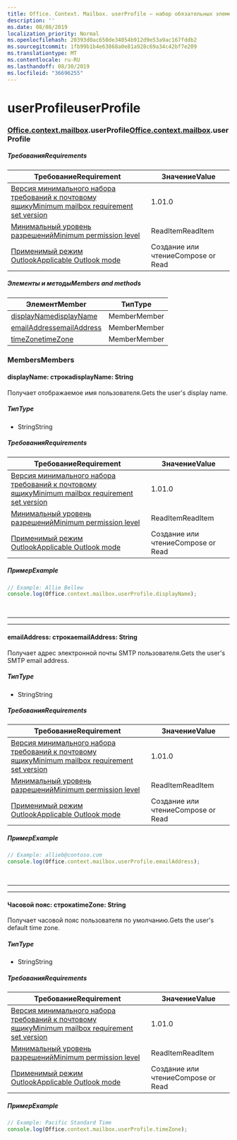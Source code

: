 ```yaml
---
title: Office. Context. Mailbox. userProfile — набор обязательных элементов 1,3
description: ''
ms.date: 08/08/2019
localization_priority: Normal
ms.openlocfilehash: 20393d0ac650de34054b912d9e53a9ac167fddb2
ms.sourcegitcommit: 1fb99b1b4e63868a0e81a928c69a34c42bf7e209
ms.translationtype: MT
ms.contentlocale: ru-RU
ms.lasthandoff: 08/30/2019
ms.locfileid: "36696255"
---
```

# <a name="userprofile"></a><span data-ttu-id="11c91-102">userProfile</span><span class="sxs-lookup"><span data-stu-id="11c91-102">userProfile</span></span>

### <a name="officeofficemdcontextofficecontextmdmailboxofficecontextmailboxmduserprofile"></a><span data-ttu-id="11c91-103">[Office](Office.md)[.context](Office.context.md)[.mailbox](Office.context.mailbox.md).userProfile</span><span class="sxs-lookup"><span data-stu-id="11c91-103">[Office](Office.md)[.context](Office.context.md)[.mailbox](Office.context.mailbox.md).userProfile</span></span>

##### <a name="requirements"></a><span data-ttu-id="11c91-104">Требования</span><span class="sxs-lookup"><span data-stu-id="11c91-104">Requirements</span></span>

|<span data-ttu-id="11c91-105">Требование</span><span class="sxs-lookup"><span data-stu-id="11c91-105">Requirement</span></span>| <span data-ttu-id="11c91-106">Значение</span><span class="sxs-lookup"><span data-stu-id="11c91-106">Value</span></span>|
|---|---|
|[<span data-ttu-id="11c91-107">Версия минимального набора требований к почтовому ящику</span><span class="sxs-lookup"><span data-stu-id="11c91-107">Minimum mailbox requirement set version</span></span>](/office/dev/add-ins/reference/requirement-sets/outlook-api-requirement-sets)| <span data-ttu-id="11c91-108">1.0</span><span class="sxs-lookup"><span data-stu-id="11c91-108">1.0</span></span>|
|[<span data-ttu-id="11c91-109">Минимальный уровень разрешений</span><span class="sxs-lookup"><span data-stu-id="11c91-109">Minimum permission level</span></span>](/outlook/add-ins/understanding-outlook-add-in-permissions)| <span data-ttu-id="11c91-110">ReadItem</span><span class="sxs-lookup"><span data-stu-id="11c91-110">ReadItem</span></span>|
|[<span data-ttu-id="11c91-111">Применимый режим Outlook</span><span class="sxs-lookup"><span data-stu-id="11c91-111">Applicable Outlook mode</span></span>](/outlook/add-ins/#extension-points)| <span data-ttu-id="11c91-112">Создание или чтение</span><span class="sxs-lookup"><span data-stu-id="11c91-112">Compose or Read</span></span>|

##### <a name="members-and-methods"></a><span data-ttu-id="11c91-113">Элементы и методы</span><span class="sxs-lookup"><span data-stu-id="11c91-113">Members and methods</span></span>

| <span data-ttu-id="11c91-114">Элемент</span><span class="sxs-lookup"><span data-stu-id="11c91-114">Member</span></span> | <span data-ttu-id="11c91-115">Тип</span><span class="sxs-lookup"><span data-stu-id="11c91-115">Type</span></span> |
|--------|------|
| [<span data-ttu-id="11c91-116">displayName</span><span class="sxs-lookup"><span data-stu-id="11c91-116">displayName</span></span>](#displayname-string) | <span data-ttu-id="11c91-117">Member</span><span class="sxs-lookup"><span data-stu-id="11c91-117">Member</span></span> |
| [<span data-ttu-id="11c91-118">emailAddress</span><span class="sxs-lookup"><span data-stu-id="11c91-118">emailAddress</span></span>](#emailaddress-string) | <span data-ttu-id="11c91-119">Member</span><span class="sxs-lookup"><span data-stu-id="11c91-119">Member</span></span> |
| [<span data-ttu-id="11c91-120">timeZone</span><span class="sxs-lookup"><span data-stu-id="11c91-120">timeZone</span></span>](#timezone-string) | <span data-ttu-id="11c91-121">Member</span><span class="sxs-lookup"><span data-stu-id="11c91-121">Member</span></span> |

### <a name="members"></a><span data-ttu-id="11c91-122">Members</span><span class="sxs-lookup"><span data-stu-id="11c91-122">Members</span></span>

#### <a name="displayname-string"></a><span data-ttu-id="11c91-123">displayName: строка</span><span class="sxs-lookup"><span data-stu-id="11c91-123">displayName: String</span></span>

<span data-ttu-id="11c91-124">Получает отображаемое имя пользователя.</span><span class="sxs-lookup"><span data-stu-id="11c91-124">Gets the user's display name.</span></span>

##### <a name="type"></a><span data-ttu-id="11c91-125">Тип</span><span class="sxs-lookup"><span data-stu-id="11c91-125">Type</span></span>

*   <span data-ttu-id="11c91-126">String</span><span class="sxs-lookup"><span data-stu-id="11c91-126">String</span></span>

##### <a name="requirements"></a><span data-ttu-id="11c91-127">Требования</span><span class="sxs-lookup"><span data-stu-id="11c91-127">Requirements</span></span>

|<span data-ttu-id="11c91-128">Требование</span><span class="sxs-lookup"><span data-stu-id="11c91-128">Requirement</span></span>| <span data-ttu-id="11c91-129">Значение</span><span class="sxs-lookup"><span data-stu-id="11c91-129">Value</span></span>|
|---|---|
|[<span data-ttu-id="11c91-130">Версия минимального набора требований к почтовому ящику</span><span class="sxs-lookup"><span data-stu-id="11c91-130">Minimum mailbox requirement set version</span></span>](/office/dev/add-ins/reference/requirement-sets/outlook-api-requirement-sets)| <span data-ttu-id="11c91-131">1.0</span><span class="sxs-lookup"><span data-stu-id="11c91-131">1.0</span></span>|
|[<span data-ttu-id="11c91-132">Минимальный уровень разрешений</span><span class="sxs-lookup"><span data-stu-id="11c91-132">Minimum permission level</span></span>](/outlook/add-ins/understanding-outlook-add-in-permissions)| <span data-ttu-id="11c91-133">ReadItem</span><span class="sxs-lookup"><span data-stu-id="11c91-133">ReadItem</span></span>|
|[<span data-ttu-id="11c91-134">Применимый режим Outlook</span><span class="sxs-lookup"><span data-stu-id="11c91-134">Applicable Outlook mode</span></span>](/outlook/add-ins/#extension-points)| <span data-ttu-id="11c91-135">Создание или чтение</span><span class="sxs-lookup"><span data-stu-id="11c91-135">Compose or Read</span></span>|

##### <a name="example"></a><span data-ttu-id="11c91-136">Пример</span><span class="sxs-lookup"><span data-stu-id="11c91-136">Example</span></span>

```js
// Example: Allie Bellew
console.log(Office.context.mailbox.userProfile.displayName);
```

<br>

---
---

#### <a name="emailaddress-string"></a><span data-ttu-id="11c91-137">emailAddress: строка</span><span class="sxs-lookup"><span data-stu-id="11c91-137">emailAddress: String</span></span>

<span data-ttu-id="11c91-138">Получает адрес электронной почты SMTP пользователя.</span><span class="sxs-lookup"><span data-stu-id="11c91-138">Gets the user's SMTP email address.</span></span>

##### <a name="type"></a><span data-ttu-id="11c91-139">Тип</span><span class="sxs-lookup"><span data-stu-id="11c91-139">Type</span></span>

*   <span data-ttu-id="11c91-140">String</span><span class="sxs-lookup"><span data-stu-id="11c91-140">String</span></span>

##### <a name="requirements"></a><span data-ttu-id="11c91-141">Требования</span><span class="sxs-lookup"><span data-stu-id="11c91-141">Requirements</span></span>

|<span data-ttu-id="11c91-142">Требование</span><span class="sxs-lookup"><span data-stu-id="11c91-142">Requirement</span></span>| <span data-ttu-id="11c91-143">Значение</span><span class="sxs-lookup"><span data-stu-id="11c91-143">Value</span></span>|
|---|---|
|[<span data-ttu-id="11c91-144">Версия минимального набора требований к почтовому ящику</span><span class="sxs-lookup"><span data-stu-id="11c91-144">Minimum mailbox requirement set version</span></span>](/office/dev/add-ins/reference/requirement-sets/outlook-api-requirement-sets)| <span data-ttu-id="11c91-145">1.0</span><span class="sxs-lookup"><span data-stu-id="11c91-145">1.0</span></span>|
|[<span data-ttu-id="11c91-146">Минимальный уровень разрешений</span><span class="sxs-lookup"><span data-stu-id="11c91-146">Minimum permission level</span></span>](/outlook/add-ins/understanding-outlook-add-in-permissions)| <span data-ttu-id="11c91-147">ReadItem</span><span class="sxs-lookup"><span data-stu-id="11c91-147">ReadItem</span></span>|
|[<span data-ttu-id="11c91-148">Применимый режим Outlook</span><span class="sxs-lookup"><span data-stu-id="11c91-148">Applicable Outlook mode</span></span>](/outlook/add-ins/#extension-points)| <span data-ttu-id="11c91-149">Создание или чтение</span><span class="sxs-lookup"><span data-stu-id="11c91-149">Compose or Read</span></span>|

##### <a name="example"></a><span data-ttu-id="11c91-150">Пример</span><span class="sxs-lookup"><span data-stu-id="11c91-150">Example</span></span>

```js
// Example: allieb@contoso.com
console.log(Office.context.mailbox.userProfile.emailAddress);
```

<br>

---
---

#### <a name="timezone-string"></a><span data-ttu-id="11c91-151">Часовой пояс: строка</span><span class="sxs-lookup"><span data-stu-id="11c91-151">timeZone: String</span></span>

<span data-ttu-id="11c91-152">Получает часовой пояс пользователя по умолчанию.</span><span class="sxs-lookup"><span data-stu-id="11c91-152">Gets the user's default time zone.</span></span>

##### <a name="type"></a><span data-ttu-id="11c91-153">Тип</span><span class="sxs-lookup"><span data-stu-id="11c91-153">Type</span></span>

*   <span data-ttu-id="11c91-154">String</span><span class="sxs-lookup"><span data-stu-id="11c91-154">String</span></span>

##### <a name="requirements"></a><span data-ttu-id="11c91-155">Требования</span><span class="sxs-lookup"><span data-stu-id="11c91-155">Requirements</span></span>

|<span data-ttu-id="11c91-156">Требование</span><span class="sxs-lookup"><span data-stu-id="11c91-156">Requirement</span></span>| <span data-ttu-id="11c91-157">Значение</span><span class="sxs-lookup"><span data-stu-id="11c91-157">Value</span></span>|
|---|---|
|[<span data-ttu-id="11c91-158">Версия минимального набора требований к почтовому ящику</span><span class="sxs-lookup"><span data-stu-id="11c91-158">Minimum mailbox requirement set version</span></span>](/office/dev/add-ins/reference/requirement-sets/outlook-api-requirement-sets)| <span data-ttu-id="11c91-159">1.0</span><span class="sxs-lookup"><span data-stu-id="11c91-159">1.0</span></span>|
|[<span data-ttu-id="11c91-160">Минимальный уровень разрешений</span><span class="sxs-lookup"><span data-stu-id="11c91-160">Minimum permission level</span></span>](/outlook/add-ins/understanding-outlook-add-in-permissions)| <span data-ttu-id="11c91-161">ReadItem</span><span class="sxs-lookup"><span data-stu-id="11c91-161">ReadItem</span></span>|
|[<span data-ttu-id="11c91-162">Применимый режим Outlook</span><span class="sxs-lookup"><span data-stu-id="11c91-162">Applicable Outlook mode</span></span>](/outlook/add-ins/#extension-points)| <span data-ttu-id="11c91-163">Создание или чтение</span><span class="sxs-lookup"><span data-stu-id="11c91-163">Compose or Read</span></span>|

##### <a name="example"></a><span data-ttu-id="11c91-164">Пример</span><span class="sxs-lookup"><span data-stu-id="11c91-164">Example</span></span>

```js
// Example: Pacific Standard Time
console.log(Office.context.mailbox.userProfile.timeZone);
```
